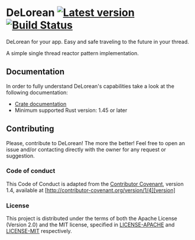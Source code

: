 # DeLorean [![Latest version](https://img.shields.io/crates/v/delorean.svg)](https://crates.io/crates/delorean) [![Build Status](https://travis-ci.org/delorean-rs/delorean.svg?branch=master)](https://travis-ci.org/delorean-rs/delorean)

DeLorean for your app. Easy and safe traveling to the future in your thread.

A simple single thread reactor pattern implementation. 

## Documentation
In order to  fully understand DeLorean's capabilities take a look at the following documentation:
- [Crate documentation](https://docs.rs/delorean/)
- Minimum supported Rust version: 1.45 or later

## Contributing

Please, contribute to DeLorean! The more the better! Feel free to open an issue and/or contacting directly with the 
owner for any request or suggestion.

### Code of conduct
This Code of Conduct is adapted from the [Contributor Covenant][homepage], version 1.4, available at [http://contributor-covenant.org/version/1/4][version]

[homepage]: http://contributor-covenant.org
[version]: http://contributor-covenant.org/version/1/4/

### License
This project is distributed under the terms of both the Apache License (Version 2.0) and the MIT license, specified in 
[LICENSE-APACHE](../LICENSE-APACHE) and [LICENSE-MIT](../LICENSE-MIT) respectively.
